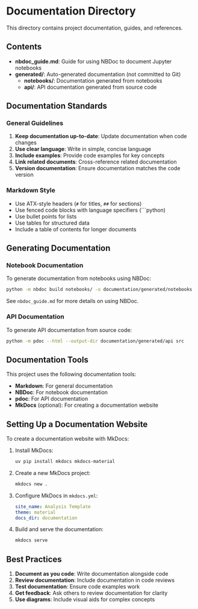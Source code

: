 # Documentation Directory

This directory contains project documentation, guides, and references.

## Contents

- **nbdoc_guide.md**: Guide for using NBDoc to document Jupyter notebooks
- **generated/**: Auto-generated documentation (not committed to Git)
  - **notebooks/**: Documentation generated from notebooks
  - **api/**: API documentation generated from source code

## Documentation Standards

### General Guidelines

1. **Keep documentation up-to-date**: Update documentation when code changes
2. **Use clear language**: Write in simple, concise language
3. **Include examples**: Provide code examples for key concepts
4. **Link related documents**: Cross-reference related documentation
5. **Version documentation**: Ensure documentation matches the code version

### Markdown Style

- Use ATX-style headers (`#` for titles, `##` for sections)
- Use fenced code blocks with language specifiers (```python)
- Use bullet points for lists
- Use tables for structured data
- Include a table of contents for longer documents

## Generating Documentation

### Notebook Documentation

To generate documentation from notebooks using NBDoc:

```bash
python -m nbdoc build notebooks/ -o documentation/generated/notebooks
```

See `nbdoc_guide.md` for more details on using NBDoc.

### API Documentation

To generate API documentation from source code:

```bash
python -m pdoc --html --output-dir documentation/generated/api src
```

## Documentation Tools

This project uses the following documentation tools:

- **Markdown**: For general documentation
- **NBDoc**: For notebook documentation
- **pdoc**: For API documentation
- **MkDocs** (optional): For creating a documentation website

## Setting Up a Documentation Website

To create a documentation website with MkDocs:

1. Install MkDocs:
   ```bash
   uv pip install mkdocs mkdocs-material
   ```

2. Create a new MkDocs project:
   ```bash
   mkdocs new .
   ```

3. Configure MkDocs in `mkdocs.yml`:
   ```yaml
   site_name: Analysis Template
   theme: material
   docs_dir: documentation
   ```

4. Build and serve the documentation:
   ```bash
   mkdocs serve
   ```

## Best Practices

1. **Document as you code**: Write documentation alongside code
2. **Review documentation**: Include documentation in code reviews
3. **Test documentation**: Ensure code examples work
4. **Get feedback**: Ask others to review documentation for clarity
5. **Use diagrams**: Include visual aids for complex concepts
